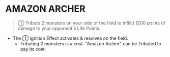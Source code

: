 # AMAZON ARCHER

> ① Tribute 2 monsters on your side of the field to inflict 1200 points of damage to your opponent's Life Points.

*   The ① Ignition Effect activates & resolves on the field.
    *   Tributing 2 monsters is a cost. "Amazon Archer" can be Tributed to pay its cost.
